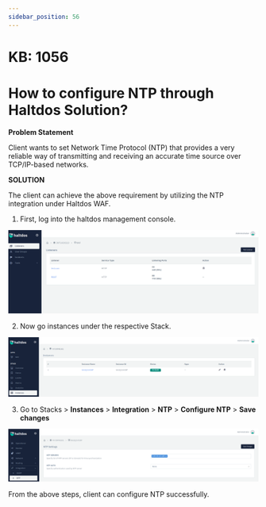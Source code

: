 ```yaml
---
sidebar_position: 56
---
```


# KB: 1056

# How to configure NTP through Haltdos Solution?
**Problem Statement**

Client wants to set Network Time Protocol (NTP) that provides a very reliable way of transmitting and receiving an accurate time source over TCP/IP-based networks.

**SOLUTION**

The client can achieve the above requirement by utilizing the NTP integration under Haltdos WAF.

1. First, log into the haltdos management console.

![kb-1056](/img/waf/tutorials/professionalconsole.png)

2.  Now go instances under the respective Stack.

![kb-1056](/img/waf/tutorials/ntp.png)

3. Go to Stacks > **Instances** > **Integration** > **NTP**  > **Configure NTP** > **Save changes**

![kb-1056](/img/waf/tutorials/ntpp.png)

From the above steps, client can configure NTP successfully.





